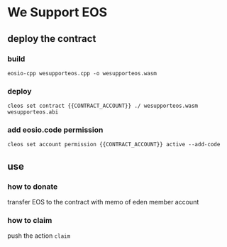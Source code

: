 # We Support EOS

## deploy the contract

### build

```shell
eosio-cpp wesupporteos.cpp -o wesupporteos.wasm
```

### deploy

```shell
cleos set contract {{CONTRACT_ACCOUNT}} ./ wesupporteos.wasm wesupporteos.abi
```

### add eosio.code permission

```shell
cleos set account permission {{CONTRACT_ACCOUNT}} active --add-code 
```

## use

### how to donate

transfer EOS to the contract with memo of eden member account

### how to claim

push the action `claim`